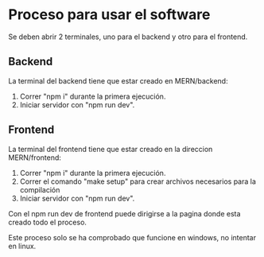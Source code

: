 # Proceso para usar el software
Se deben abrir 2 terminales, uno para el backend y otro para el frontend.

## Backend
La terminal del backend tiene que estar creado en MERN/backend:
  1. Correr "npm i" durante la primera ejecución.
  2. Iniciar servidor con "npm run dev".

## Frontend
La terminal del frontend tiene que estar creado en la direccion MERN/frontend:
  1. Correr "npm i" durante la primera ejecución.
  2. Correr el comando "make setup" para crear archivos necesarios para la compilación
  3. Iniciar servidor con "npm run dev".


Con el npm run dev de frontend puede dirigirse a la pagina donde esta creado todo el proceso.

Este proceso solo se ha comprobado que funcione en windows, no intentar en linux.
